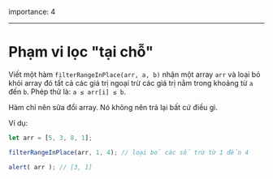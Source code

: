 importance: 4

---

# Phạm vi lọc "tại chỗ"

Viết một hàm `filterRangeInPlace(arr, a, b)` nhận một array `arr` và loại bỏ khỏi array đó tất cả các giá trị ngoại trừ các giá trị nằm trong khoảng từ `a` đến `b`. Phép thử là: `a ≤ arr[i] ≤ b`.

Hàm chỉ nên sửa đổi array. Nó không nên trả lại bất cứ điều gì.

Ví dụ:
```js
let arr = [5, 3, 8, 1];

filterRangeInPlace(arr, 1, 4); // loại bỏ các số trừ từ 1 đến 4

alert( arr ); // [3, 1]
```
